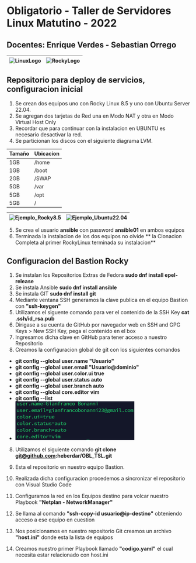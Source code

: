 # Obligatorio - Taller de Servidores Linux Matutino - 2022
## Docentes: Enrique Verdes - Sebastian Orrego
| ![LinuxLogo](https://github.com/heberdar/TSL/blob/main/images/Linux_logo.jpg) | ![RockyLogo](https://github.com/heberdar/TSL/blob/main/images/rocky-linux.jpg) |
| ----------- | ----------- |
## Repositorio para deploy de servicios, configuracion inicial

1. Se crean dos equipos uno con Rocky Linux 8.5 y uno con Ubuntu Server 22.04.
2. Se agregan dos tarjetas de Red una en Modo NAT y otra en Modo Virtual Host Only
3. Recordar que para continuar con la instalacion en UBUNTU es necesario desactivar la red.
4. Se particionan los discos con el siguiente diagrama LVM.

| Tamaño | Ubicacion | 
| ----------- | ----------- |
| 1GB | /home |
| 1GB | /boot |
| 2GB | /SWAP|
| 5GB | /var |
| 5GB | /opt |
| 5GB | /    |
 
 | ![Ejemplo_Rocky8.5](https://github.com/heberdar/TSL/blob/main/images/rocky8_LVM.jpg) | ![Ejemplo_Ubuntu22.04](image.jpg) |
| ----------- | ----------- |

5. Se crea el usuario **ansible** con password **ansible01** en ambos equipos
6. Terminada la instalacion de los dos equipos no olvide ** la Clonacion Completa al primer RockyLinux terminada su instalacion**

## Configuracion del Bastion Rocky

1. Se instalan los Repositorios Extras de Fedora **sudo dnf install epel-release**
2. Se instala Ansible **sudo dnf install ansible**
3. Se instala GIT **sudo dnf install git**
3. Mediante ventana SSH generamos la clave publica en el equipo Bastion con **"ssh-keygen"**
4. Utilizamos el siguente comando para ver el contenido de la SSH Key **cat .ssh/id_rsa.pub**
5. Dirigase a su cuenta de GitHub por navegador web en SSH and GPG Keys > New SSH Key, pega el contenido en el box
6. Ingresamos dicha clave en GitHub para tener acceso a nuestro Repositorio
7. Creamos la configuracion global de git con los siguientes comandos

- **git config --global user.name "Usuario"**
- **git config --global user.email "Usuario@dominio"**
- **git config --global user.color.ui true**
- **git config --global user.status auto**
- **git config --global user.branch auto**
- **git config --global core.editor vim**
- **git config --list**
- ![ConfigGit](https://github.com/heberdar/OBL_TSL/blob/main/images/Configuraciones.png)
8. Utilizamos el siguiente comando **git clone git@github.com:heberdar/OBL_TSL.git**
9. Esta el repositorio en nuestro equipo Bastion.


10. Realizada dicha configuracion procedemos a sincronizar el repositorio con Visual Studio Code
11. Configuramos la red en los Equipos destino para volcar nuestro Playbook **"Netplan - NetworkManager"**
12. Se llama al comando **"ssh-copy-id usuario@ip-destino"** obteniendo acceso a ese equipo en cuestion
13. Nos posicionamos en nuestro repositorio Git creamos un archivo **"host.ini"** donde esta la lista de equipos
15. Creamos nuestro primer Playbook llamado **"codigo.yaml"** el cual necesita estar relacionado con host.ini
